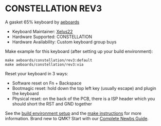 # CONSTELLATION REV3

A gasket 65% keyboard by [aeboards](https://aeboards.com/)

* Keyboard Maintainer: [Xelus22](https://github.com/Xelus22)
* Hardware Supported: CONSTELLATION
* Hardware Availability: Custom keyboard group buys

Make example for this keyboard (after setting up your build environment):

    make aeboards/constellation/rev3:default
    make aeboards/constellation/rev3:via

Reset your keyboard in 3 ways:
* Software reset on Fn + Backspace
* Bootmagic reset: hold down the top left key (usually escape) and plugin the keyboard
* Physical reset: on the back of the PCB, there is a ISP header which you should short the RST and GND together

See the [build environment setup](https://docs.qmk.fm/#/getting_started_build_tools) and the [make instructions](https://docs.qmk.fm/#/getting_started_make_guide) for more information. Brand new to QMK? Start with our [Complete Newbs Guide](https://docs.qmk.fm/#/newbs).
